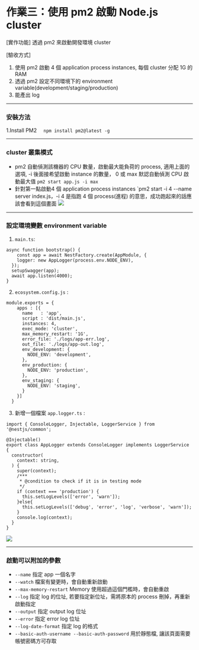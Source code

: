 # 作業三：使用 pm2 啟動 Node.js cluster
[實作功能]
透過 pm2 來啟動開發環境 cluster

[驗收方式]

1. 使用 pm2 啟動 4 個 application process instances, 每個 cluster 分配 1G 的 RAM
2. 透過 pm2 設定不同環境下的 environment variable(development/staging/production)
3. 能產出 log



---
### 安裝方法
1.Install PM2 
    `  npm install pm2@latest -g`
    
---
### cluster 叢集模式
* pm2 自動偵測該機器的 CPU 數量，啟動最大能負荷的 process, 適用上面的選項, -i 後面接希望啟動 instance 的數量， 0 或 max 默認自動偵測 CPU 啟動最大值
`pm2 start app.js -i max`
* 針對第一點啟動4 個 application process instances
`pm2 start -i 4 --name server index.js，-i
4 是指跑 4 個 process(進程) 的意思，成功跑起來的話應該會看到這個畫面
![](https://i.imgur.com/tzHDE5J.png)

---
### 設定環境變數 environment variable
1. `main.ts`:
```tsm
async function bootstrap() {
    const app = await NestFactory.create(AppModule, {
    logger: new AppLogger(process.env.NODE_ENV),
  });
  setupSwagger(app);
  await app.listen(4000);
}
```
2. `ecosystem.config.js` :
```tsm
module.exports = {
    apps : [{
      name   : 'app',
      script : 'dist/main.js',
      instances: 4,
      exec_mode: 'cluster',
      max_memory_restart: '1G',
      error_file: './logs/app-err.log',
      out_file: './logs/app-out.log',
      env_development: {
        NODE_ENV: 'development',
      },
      env_production: {
        NODE_ENV: 'production',
      },
      env_staging: {
        NODE_ENV: 'staging',
      }
    }]
  }
  ```
3. 新增一個檔案 `app.logger.ts` :
```tsm
import { ConsoleLogger, Injectable, LoggerService } from '@nestjs/common';

@Injectable()
export class AppLogger extends ConsoleLogger implements LoggerService {
  constructor(
    context: string,
  ) {
    super(context);
    /***
     * @condition to check if it is in testing mode
     */
    if (context === 'production') {
      this.setLogLevels(['error', 'warn']);
    }else{
      this.setLogLevels(['debug', 'error', 'log', 'verbose', 'warn']);
    }
    console.log(context);
  }
}
```
![](https://i.imgur.com/iW54vir.png)


---
 ### 啟動可以附加的參數
* `--name`
    指定 app 一個名字
* `--watch`
    檔案有變更時，會自動重新啟動
* `--max-memory-restart`
    Memory 使用超過這個門檻時，會自動重啟
* `--log`
    指定 log 的位址, 若要指定新位址，需將原本的 process 刪掉，再重新啟動指定
* `--output`
    指定 output log 位址
* `--error`
    指定 error log 位址
* `--log-date-format`
    指定 log 的格式
* `--basic-auth-username --basic-auth-password`
    用於靜態檔, 讓該頁面需要帳號密碼方可存取

